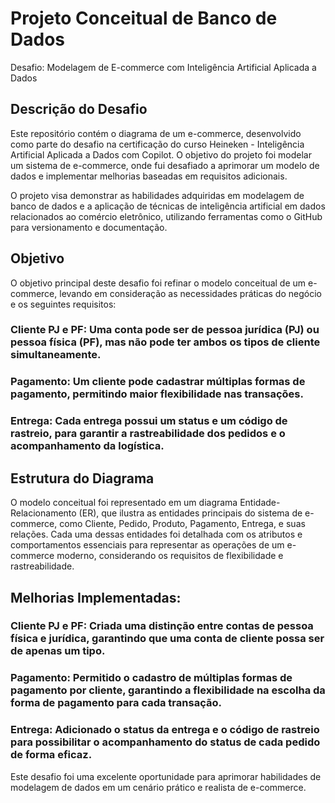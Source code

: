 # Projeto Conceitual de Banco de Dados 
Desafio: Modelagem de E-commerce com Inteligência Artificial Aplicada a Dados 


## Descrição do Desafio
Este repositório contém o diagrama de um e-commerce, desenvolvido como parte do desafio na certificação do curso Heineken - Inteligência Artificial Aplicada a Dados com Copilot. O objetivo do projeto foi modelar um sistema de e-commerce, onde fui desafiado a aprimorar um modelo de dados e implementar melhorias baseadas em requisitos adicionais.

O projeto visa demonstrar as habilidades adquiridas em modelagem de banco de dados e a aplicação de técnicas de inteligência artificial em dados relacionados ao comércio eletrônico, utilizando ferramentas como o GitHub para versionamento e documentação.

## Objetivo
O objetivo principal deste desafio foi refinar o modelo conceitual de um e-commerce, levando em consideração as necessidades práticas do negócio e os seguintes requisitos:

### Cliente PJ e PF: Uma conta pode ser de pessoa jurídica (PJ) ou pessoa física (PF), mas não pode ter ambos os tipos de cliente simultaneamente.

### Pagamento: Um cliente pode cadastrar múltiplas formas de pagamento, permitindo maior flexibilidade nas transações.

### Entrega: Cada entrega possui um status e um código de rastreio, para garantir a rastreabilidade dos pedidos e o acompanhamento da logística.

## Estrutura do Diagrama
O modelo conceitual foi representado em um diagrama Entidade-Relacionamento (ER), que ilustra as entidades principais do sistema de e-commerce, como Cliente, Pedido, Produto, Pagamento, Entrega, e suas relações. Cada uma dessas entidades foi detalhada com os atributos e comportamentos essenciais para representar as operações de um e-commerce moderno, considerando os requisitos de flexibilidade e rastreabilidade.

## Melhorias Implementadas:

### Cliente PJ e PF: Criada uma distinção entre contas de pessoa física e jurídica, garantindo que uma conta de cliente possa ser de apenas um tipo.

### Pagamento: Permitido o cadastro de múltiplas formas de pagamento por cliente, garantindo a flexibilidade na escolha da forma de pagamento para cada transação.

### Entrega: Adicionado o status da entrega e o código de rastreio para possibilitar o acompanhamento do status de cada pedido de forma eficaz.

Este desafio foi uma excelente oportunidade para aprimorar habilidades de modelagem de dados em um cenário prático e realista de e-commerce.

